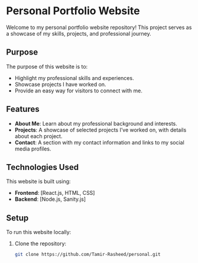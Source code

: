 # Personal Portfolio Website

Welcome to my personal portfolio website repository! This project serves as a showcase of my skills, projects, and professional journey.

## Purpose
The purpose of this website is to:
- Highlight my professional skills and experiences.
- Showcase projects I have worked on.
- Provide an easy way for visitors to connect with me.

## Features
- **About Me**: Learn about my professional background and interests.
- **Projects**: A showcase of selected projects I’ve worked on, with details about each project.
- **Contact**: A section with my contact information and links to my social media profiles.

## Technologies Used
This website is built using:
- **Frontend**: [React.js, HTML, CSS]
- **Backend**: [Node.js, Sanity.js]

## Setup
To run this website locally:
1. Clone the repository:
   ```bash
   git clone https://github.com/Tamir-Rasheed/personal.git

